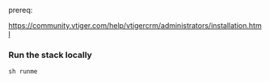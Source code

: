 prereq:

https://community.vtiger.com/help/vtigercrm/administrators/installation.html

### Run the stack locally

    sh runme
